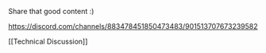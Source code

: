 Share that good content :)

https://discord.com/channels/883478451850473483/901513707673239582

[[Technical Discussion]]